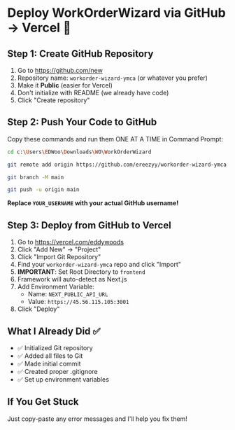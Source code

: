 # Deploy WorkOrderWizard via GitHub → Vercel 🚀

## Step 1: Create GitHub Repository

1. Go to https://github.com/new
2. Repository name: `workorder-wizard-ymca` (or whatever you prefer)
3. Make it **Public** (easier for Vercel)
4. Don't initialize with README (we already have code)
5. Click "Create repository"

## Step 2: Push Your Code to GitHub

Copy these commands and run them ONE AT A TIME in Command Prompt:

```bash
cd c:\Users\EDWoo\Downloads\WO\WorkOrderWizard

git remote add origin https://github.com/ereezyy/workorder-wizard-ymca.git

git branch -M main

git push -u origin main
```

**Replace `YOUR_USERNAME` with your actual GitHub username!**

## Step 3: Deploy from GitHub to Vercel

1. Go to https://vercel.com/eddywoods
2. Click "Add New" → "Project"  
3. Click "Import Git Repository"
4. Find your `workorder-wizard-ymca` repo and click "Import"
5. **IMPORTANT**: Set Root Directory to `frontend`
6. Framework will auto-detect as Next.js
7. Add Environment Variable:
   - Name: `NEXT_PUBLIC_API_URL`
   - Value: `https://45.56.115.105:3001`
8. Click "Deploy"

## What I Already Did ✅
- ✅ Initialized Git repository
- ✅ Added all files to Git
- ✅ Made initial commit
- ✅ Created proper .gitignore
- ✅ Set up environment variables

## If You Get Stuck
Just copy-paste any error messages and I'll help you fix them!
